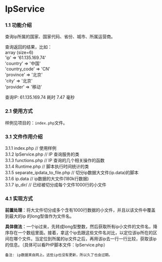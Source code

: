 IpService
=========

### 1.1 功能介绍
查询ip所属的国家、国家代码、省份、城市、所属运营商。 
 
查询返回的结果，比如：  
array (size=6)  
  'ip' => '61.135.169.74'    
  'country' => '中国'   
  'country_code' => 'CN'   
  'province' => '北京'   
  'city' => '北京'   
  'provider' => '移动'   
  
查询IP: 61.135.169.74 耗时 7.47 毫秒

### 2.1 使用方式
样例见项目的：`index.php`文件。

### 3.1 文件作用介绍
3.1.1 index.php // 使用样例  
3.1.2 IpService.php // IP 查询服务的类  
3.1.3 functions.php // IP 查询的几个相关操作的函数  
3.1.4 Runtime.php // 脚本执行时间统计的类  
3.1.5 separate_ipdata_to_file.php // 切分ip数据大文件(ip.data)的脚本  
3.1.6 ip.data // ip数据的大文件(180k行数据)  
3.1.7 ip_dir/ // 已经被切分成每个文件1000行的小文件  

### 4.1 实现方式
**前置处理**：将大文件切分成多个含有1000行数据的小文件，并且以该文件中覆盖到最大的ip 的long型值作为文件名。  

**具体做法**：一个ip过来，先转成long型整数，然后获取所有ip小文件的文件名，降序存在一个数组里面。接着，拿这个ip去跟这些文件名对比，以定位该ip所在的区间在哪个文件。当定位到所属的ip文件之后，再用该ip去一行一行比较，获取该ip的信息。（具体可以看PHP脚本文件：IpService.php）

`备注: ip数据来自网上。这些ip也没有更新，所以久了也会过期。`
